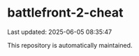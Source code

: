 # battlefront-2-cheat

Last updated: 2025-06-05 08:35:47

This repository is automatically maintained.
